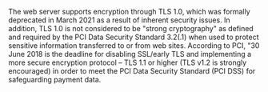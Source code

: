 The web server supports encryption through TLS 1.0, which was formally deprecated in March 2021 as a result of inherent security issues. 
In addition, TLS 1.0 is not considered to be "strong cryptography" as defined and required by the PCI Data Security Standard 3.2(.1) when used to protect sensitive information transferred to or from web sites.
According to PCI, "30 June 2018 is the deadline for disabling SSL/early TLS and implementing a more secure encryption protocol – TLS 1.1 or higher (TLS v1.2 is strongly encouraged) in order to meet the PCI Data Security Standard (PCI DSS) for safeguarding payment data.